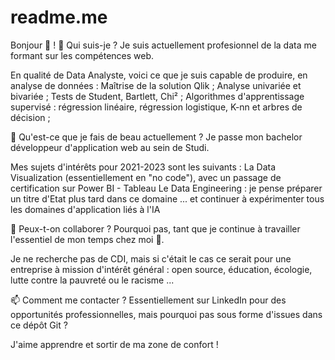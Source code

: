 # readme.me

Bonjour 👋 !
🔭 Qui suis-je ?
Je suis actuellement profesionnel de la data me formant sur les compétences web.

En qualité de Data Analyste, voici ce que je suis capable de produire, en analyse de données :
Maîtrise de la solution Qlik ;
Analyse univariée et bivariée ;
Tests de Student, Bartlett, Chi² ;
Algorithmes d'apprentissage supervisé : régression linéaire, régression logistique, K-nn et arbres de décision ;

🌱 Qu'est-ce que je fais de beau actuellement ?
Je passe mon bachelor développeur d'application web au sein de Studi.

Mes sujets d'intérêts pour 2021-2023 sont les suivants :
La Data Visualization (essentiellement en "no code"), avec un passage de certification sur Power BI - Tableau
Le Data Engineering : je pense préparer un titre d'Etat plus tard dans ce domaine
... et continuer à expérimenter tous les domaines d'application liés à l'IA


👯 Peux-t-on collaborer ?
Pourquoi pas, tant que je continue à travailler l'essentiel de mon temps chez moi 👼.

Je ne recherche pas de CDI, mais si c'était le cas ce serait pour une entreprise à mission d'intérêt général : open source, éducation, écologie, lutte contre la pauvreté ou le racisme ...

📫 Comment me contacter ?
Essentiellement sur LinkedIn pour des opportunités professionnelles, mais pourquoi pas sous forme d'issues dans ce dépôt Git ?

J'aime apprendre et sortir de ma zone de confort !

